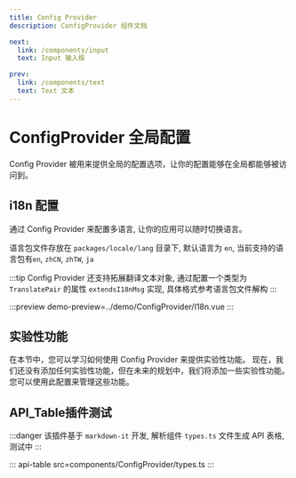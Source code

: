 ```yaml
---
title: Config Provider
description: ConfigProvider 组件文档

next:
  link: /components/input
  text: Input 输入框

prev:
  link: /components/text
  text: Text 文本
---
```


# ConfigProvider 全局配置

Config Provider 被用来提供全局的配置选项，让你的配置能够在全局都能够被访问到。

## i18n 配置

通过 Config Provider 来配置多语言, 让你的应用可以随时切换语言。

语言包文件存放在 `packages/locale/lang` 目录下, 默认语言为 `en`, 当前支持的语言包有`en`, `zhCN`, `zhTW`, `ja`

:::tip
Config Provider 还支持拓展翻译文本对象, 通过配置一个类型为 `TranslatePair` 的属性 `extendsI18nMsg` 实现, 具体格式参考语言包文件解构
:::

:::preview
demo-preview=../demo/ConfigProvider/I18n.vue
:::

## 实验性功能

在本节中，您可以学习如何使用 Config Provider 来提供实验性功能。 现在，我们还没有添加任何实验性功能，但在未来的规划中，我们将添加一些实验性功能。 您可以使用此配置来管理这些功能。

## API_Table插件测试

:::danger
该插件基于 `markdown-it` 开发, 解析组件 `types.ts` 文件生成 API 表格, 测试中
:::

::: api-table src=components/ConfigProvider/types.ts
:::

